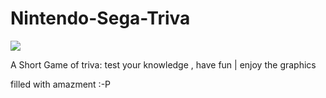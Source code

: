 # Nintendo-Sega-Triva

<img src = "https://upload.wikimedia.org/wikipedia/commons/thumb/b/b6/Original_Nintendo_Seal_of_Quality_emblem.svg/2000px-Original_Nintendo_Seal_of_Quality_emblem.svg.png" />

A Short Game of triva: test your knowledge , have fun | enjoy the graphics



filled with amazment :-P
